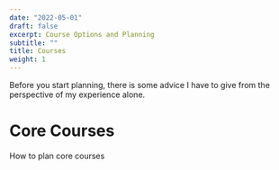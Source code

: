 ```yaml
---
date: "2022-05-01"
draft: false
excerpt: Course Options and Planning
subtitle: ""
title: Courses
weight: 1
---
```


Before you start planning, there is some advice I have to give from the perspective of my experience alone.

# Core Courses

How to plan core courses

